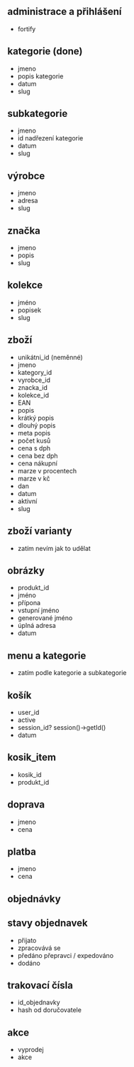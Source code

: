 ## administrace a přihlášení
- fortify
  
## kategorie (done)
- jmeno
- popis kategorie
- datum
- slug
  
## subkategorie
- jmeno
- id nadřezení kategorie
- datum
- slug 
    
## výrobce
- jmeno
- adresa
- slug
    
## značka
- jmeno
- popis
- slug

## kolekce
- jméno
- popisek
- slug

## zboží
- unikátni_id (neměnné)
- jmeno
- kategory_id
- vyrobce_id
- znacka_id
- kolekce_id
- EAN
- popis
- krátký popis
- dlouhý popis
- meta popis
- počet kusů
- cena s dph
- cena bez dph
- cena nákupní
- marze v procentech
- marze v kč
- dan
- datum
- aktivní
- slug

## zboží varianty
- zatím nevím jak to udělat

## obrázky
- produkt_id
- jméno
- přípona
- vstupní jméno
- generované jméno
- úplná adresa
- datum

## menu a kategorie
- zatím podle kategorie a subkategorie
  
## košík
- user_id
- active
- session_id?  session()->getId()
- datum

## kosik_item
- kosik_id
- produkt_id

## doprava 
- jmeno
- cena

## platba 
- jmeno
- cena


## objednávky
## stavy objednavek 
-  přijato
-  zpracovává se
-  předáno přepravci / expedováno
-  dodáno

## trakovací čísla
- id_objednavky
- hash od doručovatele
## akce
- vyprodej
- akce
